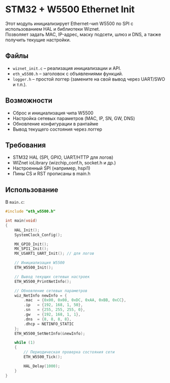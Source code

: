 # STM32 + W5500 Ethernet Init

Этот модуль инициализирует Ethernet-чип W5500 по SPI с использованием HAL и библиотеки Wiznet.  
Позволяет задать MAC, IP-адрес, маску подсети, шлюз и DNS, а также получить текущие настройки.

## Файлы
- `wiznet_init.c` – реализация инициализации и API.
- `eth_w5500.h` – заголовок с объявлениями функций.
- `logger.h` – простой логгер (замените на свой вывод через UART/SWO и т.п.).

## Возможности
- Сброс и инициализация чипа W5500
- Настройка сетевых параметров (MAC, IP, SN, GW, DNS)
- Обновление конфигурации в рантайме
- Вывод текущего состояния через логгер

## Требования
- STM32 HAL (SPI, GPIO, UART/HTTP для логов)
- WIZnet ioLibrary (wizchip_conf.h, socket.h и др.)
- Настроенный SPI (например, hspi1)
- Пины CS и RST прописаны в main.h



## Использование

В `main.c`:

```c
#include "eth_w5500.h"

int main(void)
{
    HAL_Init();
    SystemClock_Config();

    MX_GPIO_Init();
    MX_SPI1_Init();
    MX_USART1_UART_Init(); // для логов

    // Инициализация W5500
    ETH_W5500_Init();

    // Вывод текущих сетевых настроек
    ETH_W5500_PrintNetInfo();

    // Обновление сетевых параметров
    wiz_NetInfo newInfo = {
        .mac  = {0x00, 0x08, 0xDC, 0xAA, 0xBB, 0xCC},
        .ip   = {192, 168, 1, 50},
        .sn   = {255, 255, 255, 0},
        .gw   = {192, 168, 1, 1},
        .dns  = {8, 8, 8, 8},
        .dhcp = NETINFO_STATIC
    };
    ETH_W5500_SetNetInfo(&newInfo);

    while (1)
    {
        // Периодическая проверка состояния сети
        ETH_W5500_Tick();

        HAL_Delay(1000);
    }
}
```
